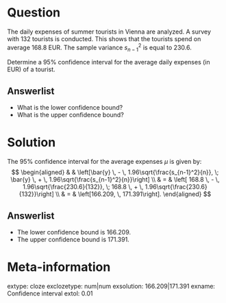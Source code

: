

Question
========

The daily expenses of summer tourists in Vienna are analyzed. A
survey with $132$ tourists is conducted. This shows that the
tourists spend on average $168.8$ EUR. The sample variance
$s^2_{n-1}$ is equal to $230.6$.

Determine a $95\%$ confidence interval for the average daily
expenses (in EUR) of a tourist.

Answerlist
----------
* What is the lower confidence bound?
* What is the upper confidence bound?

Solution
========

The $95\%$ confidence interval for the average expenses $\mu$ is
given by:
$$
\begin{aligned}
&   & \left[\bar{y} \, - \, 1.96\sqrt{\frac{s_{n-1}^2}{n}}, \; 
  \bar{y} \, + \, 1.96\sqrt{\frac{s_{n-1}^2}{n}}\right] \\
& = & \left[ 168.8 \, - \, 1.96\sqrt{\frac{230.6}{132}}, \;
             168.8 \, + \, 1.96\sqrt{\frac{230.6}{132}}\right] \\
& = & \left[166.209, \, 171.391\right].
\end{aligned}
$$

Answerlist
----------
* The lower confidence bound is $166.209$.
* The upper confidence bound is $171.391$.

Meta-information
============
extype: cloze
exclozetype: num|num
exsolution: 166.209|171.391
exname: Confidence interval
extol: 0.01
